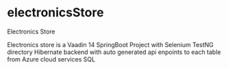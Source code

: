 # electronicsStore
Electronics Store

Electronics store is a Vaadin 14 SpringBoot Project with Selenium TestNG directory Hibernate backend with auto generated api enpoints to each 
table from Azure cloud services SQL
